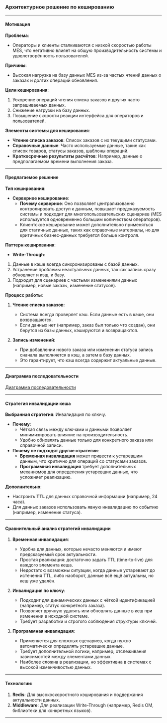 ### Архитектурное решение по кешированию

---

#### Мотивация

**Проблема**: 
- Операторы и клиенты сталкиваются с низкой скоростью работы MES, что негативно влияет на общую производительность системы и удовлетворённость пользователей.

**Причины**: 
- Высокая нагрузка на базу данных MES из-за частых чтений данных о заказах и долгих операций обновления.

**Цели кеширования**:
1. Ускорение операций чтения списка заказов и других часто запрашиваемых данных.
2. Снижение нагрузки на базу данных.
3. Повышение скорости реакции интерфейса для операторов и пользователей.

**Элементы системы для кеширования**:
- **Чтение списка заказов**: Список заказов с их текущими статусами.
- **Справочные данные**: Часто используемые данные, такие как список товаров, статусы заказов, шаблоны операций.
- **Краткосрочные результаты расчётов**: Например, данные о предполагаемом времени выполнения заказа.

---

#### Предлагаемое решение

**Тип кеширования**: 
- **Серверное кеширование**:
  - **Почему серверное**: Оно позволяет централизованно контролировать доступ к данным, повышает предсказуемость системы и подходит для многопользовательских сценариев (MES используется одновременно большим количеством операторов).
  - Клиентское кеширование может дополнительно применяться для статичных данных, таких как справочные материалы, но для критичных бизнес-данных требуется больше контроля.

**Паттерн кеширования**: 
- **Write-Through**:
1. Данные в кэше всегда синхронизированы с базой данных.
2. Устранение проблемы неактуальных данных, так как запись сразу обновляет и кэш, и базу.
3. Подходит для сценариев с частыми изменениями данных (например, новые заказы, изменение статусов).

**Процесс работы**:

1. **Чтение списка заказов:**
   - Система всегда проверяет кэш. Если данные есть в кэше, они возвращаются.
   - Если данных нет (например, заказ был только что создан), они берутся из базы данных, кэшируются и возвращаются.

2. **Запись изменений:**
   - При добавлении нового заказа или изменении статуса запись сначала выполняется в кэш, а затем в базу данных.
   - Это гарантирует, что кэш всегда содержит актуальные данные.

---

#### Диаграмма последовательности

[Диаграмма последовательности](diagram.puml)

---

#### Стратегия инвалидации кеша

**Выбранная стратегия**: Инвалидация по ключу.
- **Почему**:
  - Чёткая связь между ключами и данными позволяет минимизировать влияние на производительность.
  - Удобно обновлять данные только для конкретного заказа или справочной записи.
- **Почему не подходят другие стратегии**:
  - **Временная инвалидация** может привести к устаревшим данным, что критично для операций со статусами заказов.
  - **Программная инвалидация** требует дополнительных механизмов для определения устаревших данных, что усложняет реализацию.

**Дополнительно**: 
- Настроить **TTL** для данных справочной информации (например, 24 часа).
- Для данных заказов использовать явную инвалидацию по событию (например, изменение статуса).

---

#### Сравнительный анализ стратегий инвалидации

1. **Временная инвалидация**:
   - Удобна для данных, которые нечасто меняются и имеют предсказуемый срок актуальности.
   - Простая реализация: достаточно задать TTL (time-to-live) для каждого элемента кеша.
   - Недостаток: возможны ситуации, когда данные устаревают до истечения TTL, либо наоборот, данные всё ещё актуальны, но кеш уже удалён.

2. **Инвалидация по ключу**:
   - Подходит для динамических данных с чёткой идентификацией (например, статус конкретного заказа).
   - Позволяет вручную удалять или обновлять данные в кеш при изменении в исходной системе.
   - Требует разработки и строгого соблюдения структуры ключей.

3. **Программная инвалидация**:
   - Применяется для сложных сценариев, когда нужно автоматически определять устаревшие данные.
   - Требует дополнительной логики, например, отслеживания зависимостей между элементами данных.
   - Наиболее сложна в реализации, но эффективна в системах с высокой изменчивостью данных.

---

#### Технологии:
1. **Redis**: Для высокоскоростного кэширования и поддержания актуальности данных.
2. **Middleware**: Для реализации Write-Through (например, Redis OM, библиотеки для конкретных языков).

---
